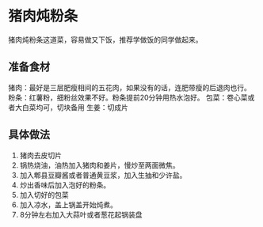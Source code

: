 # 猪肉炖粉条

猪肉炖粉条这道菜，容易做又下饭，推荐学做饭的同学做起来。
## 准备食材

猪肉：最好是三层肥瘦相间的五花肉，如果没有的话，连肥带瘦的后退肉也行。
粉条：红薯粉，细粉丝效果不好。粉条提前20分钟用热水泡好。
包菜：卷心菜或者大白菜均可，切块备用
生姜：切成片

## 具体做法
1. 猪肉去皮切片
2. 锅热烧油，油热加入猪肉和姜片，慢炒至两面微焦。
3. 加入郫县豆瓣酱或者普通黄豆浆，加入生抽和少许盐。
4. 炒出香味后加入泡好的粉条。
5. 加入切好的包菜
6. 加入凉水，盖上锅盖开始炖煮。
7. 8分钟左右加入大蒜叶或者葱花起锅装盘